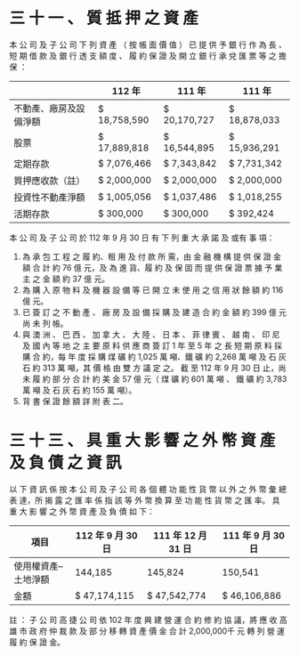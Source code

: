 # 三 十 一 、 質 抵 押 之 資 產

本 公 司 及 子 公 司 下 列 資 產 （ 按 帳 面 價 值 ） 已 提 供 予 銀 行 作 為 長 、
短 期 借 款 及 銀 行 透 支 額 度 、 履 約 保 證 及 開 立 銀 行 承 兌 匯 票 等 之 擔 保 ：

| |112 年|111 年|111 年|
|---|---|---|---|
|不動產、廠房及設備淨額|$ 18,758,590|$ 20,170,727|$ 18,878,033|
|股票|$ 17,889,818|$ 16,544,895|$ 15,936,291|
|定期存款|$ 7,076,466|$ 7,343,842|$ 7,731,342|
|質押應收款（註）|$ 2,000,000|$ 2,000,000|$ 2,000,000|
|投資性不動產淨額|$ 1,005,056|$ 1,037,486|$ 1,018,255|
|活期存款|$ 300,000|$ 300,000|$ 392,424|# 三 十 二 、 重 大 或 有 負 債 及 未 認 列 之 合 約 承 諾

本 公 司 及 子 公 司 於 112 年 9 月 30 日 有 下 列 重 大 承 諾 及 或有 事 項：

1. 為 承 包 工 程 之 履 約、租 用 及 付 款 所 需，由 金 融 機 構 提 供 保 證 金 額 合 計 約 76 億 元，及 為 進 貨、履 約 及 保 固 而 提 供 保 證 票 據 予 業 主 之 金 額 約 37 億 元。
2. 為 購 入 原 物 料 及 機 器 設 備 等 已 開 立 未 使 用 之 信 用 狀 餘 額 約 116 億 元。
3. 已 簽 訂 之 不 動 產 、 廠 房 及 設 備 採 購 及 建 造 合 約 金 額 約 399 億 元 尚 未 列 帳。
4. 與 澳 洲 、 巴 西 、 加 拿 大 、 大 陸 、 日 本 、 菲 律 賓 、 越 南 、 印 尼 及 國 內 等 地 之 主  要 原 料 供 應 商 簽 訂 1 年 至 5 年 之 長 短 期 原 料 採 購 合 約，每 年 度 採 購 煤 礦 約 1,025 萬 噸、鐵 礦 約 2,268 萬 噸 及 石 灰 石 約 313 萬 噸，其 價 格 由 雙 方 議 定 之。 截 至 112 年 9 月 30 日 止，尚 未 履 約 部 分 合 計 約 美 金 57 億 元（ 煤 礦 約 601 萬 噸 、 鐵 礦 約 3,783 萬 噸 及 石 灰 石 約 155 萬 噸）。
5. 背 書 保 證 餘 額 詳 附 表 二。

# 三 十 三 、 具 重 大 影 響 之 外 幣 資 產 及 負 債 之 資 訊

以 下 資 訊 係 按 本 公 司 及 子 公 司 各 個 體 功 能 性 貨 幣 以 外 之 外 幣 彙 總 表 達，所 揭 露 之 匯 率 係 指 該 等 外 幣 換 算 至 功 能 性 貨 幣 之 匯 率。 具 重 大 影 響 之 外 幣 資 產 及 負 債 如 下：

|項目|112 年 9 月 30 日|111 年 12 月 31 日|111 年 9 月 30 日|
|---|---|---|---|
|使用權資產–土地淨額|144,185|145,824|150,541|
|金額|$ 47,174,115|$ 47,542,774|$ 46,106,886|

註 ： 子 公 司 高 捷 公 司 依 102 年 度 興 建 營 運 合 約 修 約 協 議，將 應 收 高 雄 市 政 府 仲 裁 款 及 部 分 移 轉 資 產 價 金 合 計 2,000,000千 元 轉 列 營 運 履 約 保 證 金。